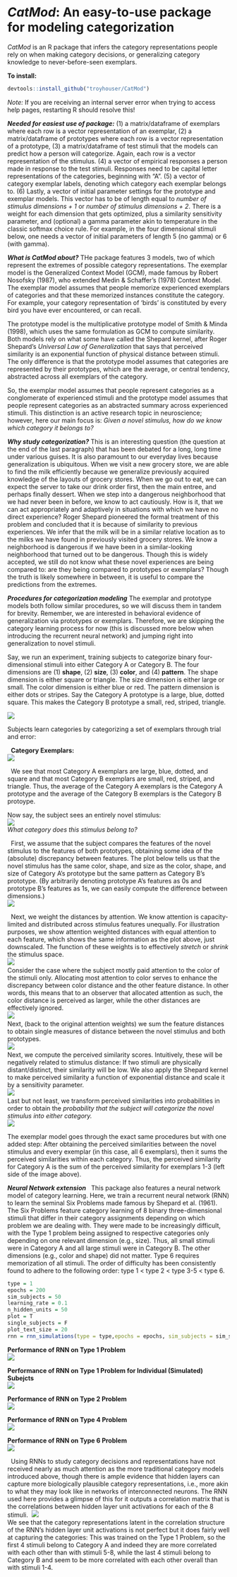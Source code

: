 
***CatMod***: An easy-to-use package for modeling categorization
================

*CatMod* is an R package that infers the category representations people
rely on when making category decisions, or generalizing category
knowledge to never-before-seen exemplars.

**To install:**

``` r
devtools::install_github("troyhouser/CatMod")
```

*Note:* If you are receiving an internal server error when trying to
access help pages, restarting R should resolve this!

***Needed for easiest use of package:*** (1) a matrix/dataframe of
exemplars where each row is a vector representation of an exemplar, (2)
a matrix/dataframe of prototypes where each row is a vector
representation of a prototype, (3) a matrix/dataframe of test stimuli
that the models can predict how a person will categorize. Again, each
row is a vector representation of the stimulus. (4) a vector of
empirical responses a person made in response to the test stimuli.
Responses need to be capital letter representations of the categories,
beginning with “A”. (5) a vector of category exemplar labels, denoting
which category each exemplar belongs to. (6) Lastly, a vector of initial
parameter settings for the prototype and exemplar models. This vector
has to be of length equal to *number of stimulus dimensions + 1* or
*number of stimulus dimensions + 2*. There is a weight for each
dimension that gets optimized, plus a similarity sensitivity parameter,
and (optional) a gamma parameter akin to temperature in the classic
softmax choice rule. For example, in the four dimensional stimuli below,
one needs a vector of initial parameters of length 5 (no gamma) or 6
(with gamma).  
  
  

***What is CatMod about?*** THe package features 3 models, two of which
represent the extremes of possible category representations. The
exemplar model is the Generalized Context Model (GCM), made famous by
Robert Nosofsky (1987), who extended Medin & Schaffer’s (1978) Context
Model. The exemplar model assumes that people memorize experienced
exemplars of categories and that these memorized instances constitute
the category. For example, your category representation of ‘birds’ is
constituted by every bird you have ever encountered, or can recall.  

The prototype model is the multiplicative prototype model of Smith &
Minda (1998), which uses the same formulation as GCM to compute
similarity. Both models rely on what some have called the Shepard
kernel, after Roger Shepard’s *Universal Law of Generalization* that
says that perceived similarity is an exponential function of physical
distance between stimuli. The only difference is that the prototype
model assumes that categories are represented by their prototypes, which
are the average, or central tendency, abstracted across all exemplars of
the category.  

So, the exemplar model assumes that people represent categories as a
conglomerate of experienced stimuli and the prototype model assumes that
people represent categories as an abstracted summary across experienced
stimuli. This distinction is an active research topic in neuroscience;
however, here our main focus is: *Given a novel stimulus, how do we know
which category it belongs to?*  

***Why study categorization?*** This is an interesting question (the
question at the end of the last paragraph) that has been debated for a
long, long time under various guises. It is also paramount to our
everyday lives because generalization is ubiquitous. When we visit a new
grocery store, we are able to find the milk efficiently because we
generalize previously acquired knowledge of the layouts of grocery
stores. When we go out to eat, we can expect the server to take our
drink order first, then the main entree, and perhaps finally dessert.
When we step into a dangerous neighborhood that we had never been in
before, we know to act cautiously. How is it, that we can act
appropriately and adaptively in situations with which we have no direct
experience? Roger Shepard pioneered the formal treatment of this problem
and concluded that it is because of similarity to previous experiences.
We infer that the milk will be in a similar relative location as to the
milks we have found in previously visited grocery stores. We know a
neighborhood is dangerous if we have been in a similar-looking
neighborhood that turned out to be dangerous. Though this is widely
accepted, we still do not know what these novel experiences are being
compared to: are they being compared to prototypes or exemplars? Though
the truth is likely somewhere in between, it is useful to compare the
predictions from the extremes.  

***Procedures for categorization modeling*** The exemplar and prototype
models both follow similar procedures, so we will discuss them in tandem
for brevity. Remember, we are interested in behavioral evidence of
generalization via prototypes or exemplars. Therefore, we are skipping
the category learning process for now (this is discussed more below when
introducing the recurrent neural network) and jumping right into
generalization to novel stimuli.  

Say, we run an experiment, training subjects to categorize binary
four-dimensional stimuli into either Category A or Category B. The four
dimensions are (1) **shape**, (2) **size**, (3) **color**, and (4)
**pattern**. The shape dimension is either square or triangle. The size
dimension is either large or small. The color dimension is either blue
or red. The pattern dimension is either dots or stripes. Say the
Category A prototype is a large, blue, dotted square. This makes the
Category B prototype a small, red, striped, triangle.

![](example_stimuli/Presentation1/Slide1.png)<!-- -->

Subjects learn categories by categorizing a set of exemplars through
trial and error:  
  
  **Category Exemplars:**  
![](example_stimuli/Presentation1/Slide2.png)<!-- -->

  We see that most Category A exemplars are large, blue, dotted, and
square and that most Category B exemplars are small, red, striped, and
triangle. Thus, the average of the Category A exemplars is the Category
A prototype and the average of the Category B exemplars is the Category
B protoype.  

Now say, the subject sees an entirely novel stimulus:  
![](example_stimuli/0001.png)<!-- -->  
*What category does this stimulus belong to?*  

  First, we assume that the subject compares the features of the novel
stimulus to the features of both prototypes, obtaining some idea of the
(absolute) discrepancy between features. The plot below tells us that
the novel stimulus has the same color, shape, and size as the color,
shape, and size of Category A’s prototype but the same pattern as
Category B’s prototype. (By arbitrarily denoting prototype A’s features
as 0s and prototype B’s features as 1s, we can easily compute the
difference between dimensions.)  
![](example_stimuli/Presentation1/dim_dist.png)<!-- -->

  Next, we weight the distances by attention. We know attention is
capacity-limited and distributed across stimulus features unequally. For
illustration purposes, we show attention weighted distances with equal
attention to each feature, which shows the same information as the plot
above, just downscaled. The function of these weights is to effectively
*stretch* or *shrink* the stimulus space.  
![](example_stimuli/Presentation1/weighted_dim_dist.png)<!-- -->    
Consider the case where the subject mostly paid attention to the color
of the stimuli only. Allocating most attention to color serves to
enhance the discrepancy between color distance and the other feature
distance. In other words, this means that to an observer that allocated
attention as such, the color distance is perceived as larger, while the
other distances are effectively ignored.  
![](example_stimuli/Presentation1/weighted_dim_dist2.png)<!-- -->    
Next, (back to the original attention weights) we sum the feature
distances to obtain single measures of distance between the novel
stimulus and both prototypes.  
![](example_stimuli/Presentation1/stim_dist.png)<!-- -->    
Next, we compute the perceived similarity scores. Intuitively, these
will be negatively related to stimulus distance: If two stimuli are
physically distant/distinct, their similarity will be low. We also apply
the Shepard kernel to make perceived similarity a function of
exponential distance and scale it by a sensitivity parameter.  
![](example_stimuli/Presentation1/sims.png)<!-- -->    
Last but not least, we transform perceived similarities into
probabilities in order to obtain the *probability that the subject will
categorize the novel stimulus into either category.*  
![](example_stimuli/Presentation1/probs.png)<!-- -->  
  
  
The exemplar model goes through the exact same procedures but with one
added step: After obtaining the perceived similarities between the novel
stimulus and every exemplar (in this case, all 6 exemplars), then it
sums the perceived similarities within each category. Thus, the
perceived similarity for Category A is the sum of the perceived
similarity for exemplars 1-3 (left side of the image above).  
  
***Neural Network extension***   This package also features a neural
network model of category learning. Here, we train a recurrent neural
network (RNN) to learn the seminal Six Problems made famous by Shepard
et al. (1961). The Six Problems feature category learning of 8 binary
three-dimensional stimuli that differ in their category assignments
depending on which problem we are dealing with. They were made to be
increasingly difficult, with the Type 1 problem being assigned to
respective categories only depending on one relevant dimension (e.g.,
size). Thus, all small stimuli were in Category A and all large stimuli
were in Category B. The other dimensions (e.g., color and shape) did not
matter. Type 6 requires memorization of all stimuli. The order of
difficulty has been consistently found to adhere to the following order:
type 1 \< type 2 \< type 3-5 \< type 6.  

``` r
type = 1
epochs = 200
sim_subjects = 50
learning_rate = 0.1
n_hidden_units = 50
plot = T
single_subjects = F
plot_text_size = 20
rnn = rnn_simulations(type = type,epochs = epochs, sim_subjects = sim_subjects, learning_rate = learning_rate, n_hidden_units = n_hidden_units, plot = plot, single_subjects = single_subjects, plot_text_size = plot_text_size)
```

**Performance of RNN on Type 1 Problem**  
![](example_stimuli/Presentation1/t1.png)<!-- -->

**Performance of RNN on Type 1 Problem for Individual (Simulated)
Subejcts**  
![](example_stimuli/Presentation1/t1_subs.png)<!-- -->

**Performance of RNN on Type 2 Problem**  
![](example_stimuli/Presentation1/t2.png)<!-- -->

**Performance of RNN on Type 4 Problem**  
![](example_stimuli/Presentation1/t4.png)<!-- -->

**Performance of RNN on Type 6 Problem**  
![](example_stimuli/Presentation1/t6.png)<!-- -->

  Using RNNs to study category decisions and representations have not
received nearly as much attention as the more traditional category
models introduced above, though there is ample evidence that hidden
layers can capture more biologically plausible category representations,
i.e., more akin to what they may look like in networks of interconnected
neurons. The RNN used here provides a glimpse of this for it outputs a
correlation matrix that is the correlations between hidden layer unit
activations for each of the 8 stimuli. 
![](example_stimuli/Presentation1/hidden.png)<!-- -->    
We see that the category representations latent in the correlation
structure of the RNN’s hidden layer unit activations is not perfect but
it does fairly well at capturing the categories: This was trained on the
Type 1 Problem, so the first 4 stimuli belong to Category A and indeed
they are more correlated with each other than with stimuli 5-8, while
the last 4 stimuli belong to Category B and seem to be more correlated
with each other overall than with stimuli 1-4.  
  

